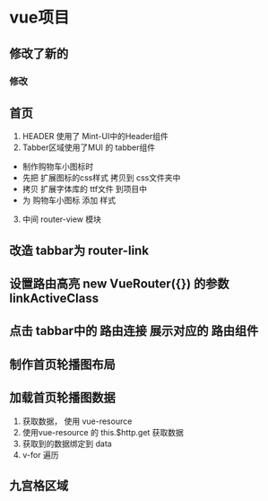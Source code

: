 # vue项目


## 修改了新的


### 修改



## 首页 

1. HEADER 使用了 Mint-UI中的Header组件
2. Tabber区域使用了MUI 的 tabber组件
 + 制作购物车小图标时 
 + 先把 扩展图标的css样式  拷贝到 css文件夹中
 + 拷贝 扩展字体库的 ttf文件  到项目中
 + 为 购物车小图标 添加 样式
3.  中间 router-view 模块

## 改造 tabbar为 router-link

## 设置路由高亮  new VueRouter({}) 的参数 linkActiveClass 

## 点击 tabbar中的 路由连接 展示对应的 路由组件

## 制作首页轮播图布局 

## 加载首页轮播图数据
 1. 获取数据， 使用 vue-resource
 2. 使用vue-resource 的 this.$http.get 获取数据
 3. 获取到的数据绑定到 data
 4. v-for 遍历

## 九宫格区域 
